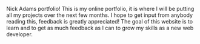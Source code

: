 Nick Adams portfolio!
This is my online portfolio, it is where I will be putting all my projects over the next few
months. I hope to get input from anybody reading this, feedback is greatly appreciated!
The goal of this website is to learn and to get as much feedback as I can to grow my skills as a new web developer. 